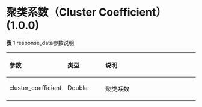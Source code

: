 # 聚类系数（Cluster Coefficient）\(1.0.0\)<a name="ges_03_0096"></a>

**表 1**  response\_data参数说明

<a name="table1094413119474"></a>
<table><thead align="left"><tr id="row169447312472"><th class="cellrowborder" valign="top" width="30%" id="mcps1.2.4.1.1"><p id="p10944153154715"><a name="p10944153154715"></a><a name="p10944153154715"></a>参数</p>
</th>
<th class="cellrowborder" valign="top" width="20%" id="mcps1.2.4.1.2"><p id="p10944531134719"><a name="p10944531134719"></a><a name="p10944531134719"></a>类型</p>
</th>
<th class="cellrowborder" valign="top" width="50%" id="mcps1.2.4.1.3"><p id="p109447317478"><a name="p109447317478"></a><a name="p109447317478"></a>说明</p>
</th>
</tr>
</thead>
<tbody><tr id="row11559174543719"><td class="cellrowborder" valign="top" width="30%" headers="mcps1.2.4.1.1 "><p id="p1155916459378"><a name="p1155916459378"></a><a name="p1155916459378"></a>cluster_coefficient</p>
</td>
<td class="cellrowborder" valign="top" width="20%" headers="mcps1.2.4.1.2 "><p id="p555944543714"><a name="p555944543714"></a><a name="p555944543714"></a>Double</p>
</td>
<td class="cellrowborder" valign="top" width="50%" headers="mcps1.2.4.1.3 "><p id="p05591458371"><a name="p05591458371"></a><a name="p05591458371"></a>聚类系数</p>
</td>
</tr>
</tbody>
</table>

